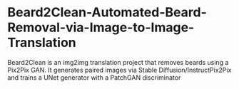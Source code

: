 # Beard2Clean-Automated-Beard-Removal-via-Image-to-Image-Translation
Beard2Clean is an img2img translation project that removes beards using a Pix2Pix GAN. It generates paired images via Stable Diffusion/InstructPix2Pix and trains a UNet generator with a PatchGAN discriminator
